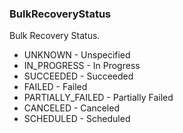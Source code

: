 ### BulkRecoveryStatus
Bulk Recovery Status.

- UNKNOWN - Unspecified
- IN_PROGRESS - In Progress
- SUCCEEDED - Succeeded
- FAILED - Failed
- PARTIALLY_FAILED - Partially Failed
- CANCELED - Canceled
- SCHEDULED - Scheduled
